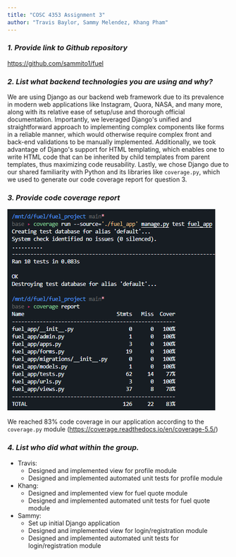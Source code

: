 ```yaml
---
title: "COSC 4353 Assignment 3"
author: "Travis Baylor, Sammy Melendez, Khang Pham"
---
```


### *1. Provide link to Github repository*

https://github.com/sammito1/fuel

### *2. List what backend technologies you are using and why?*

We are using Django as our backend web framework due to its prevalence in modern web applications like Instagram, Quora, NASA, and many more, along with its relative ease of setup/use and thorough official documentation. Importantly, we leveraged Django's unified and straightforward approach to implementing complex components like forms in a reliable manner, which would otherwise require complex front and back-end validations to be manually implemented. Additionally, we took advantage of Django's support for HTML templating, which enables one to write HTML code that can be inherited by child templates from parent templates, thus maximizing code reusability. Lastly, we chose Django due to our shared familiarity with Python and its libraries like `coverage.py`, which we used to generate our code coverage report for question 3.

### *3. Provide code coverage report*

![Coverage report](screenshots/coverage.png)

We reached 83% code coverage in our application according to the `coverage.py` module (https://coverage.readthedocs.io/en/coverage-5.5/)

### *4. List who did what within the group.*

* Travis:
  * Designed and implemented view for profile module
  * Designed and implemented automated unit tests for profile module
* Khang:
  * Designed and implemented view for fuel quote module
  * Designed and implemented automated unit tests for fuel quote module
* Sammy:
  * Set up initial Django application
  * Designed and implemented view for login/registration module
  * Designed and implemented automated unit tests for login/registration module